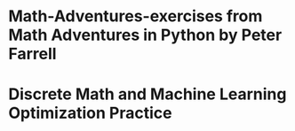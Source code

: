 # Math-Adventures-exercises from Math Adventures in Python by Peter Farrell
# Discrete Math and Machine Learning Optimization Practice
